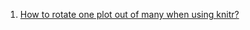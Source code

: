  1. [How to rotate one plot out of many when using knitr?](https://stackoverflow.com/questions/13593949/how-to-rotate-one-plot-out-of-many-when-using-knitr)
